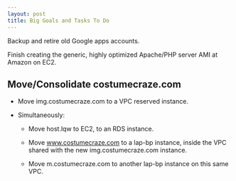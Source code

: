 ```yaml
---
layout: post
title: Big Goals and Tasks To Do
---
```


Backup and retire old Google apps accounts.

Finish creating the generic, highly optimized Apache/PHP server AMI at Amazon on EC2.

## Move/Consolidate costumecraze.com
 
* Move img.costumecraze.com to a VPC reserved instance.

* Simultaneously:

  * Move host.lqw to EC2, to an RDS instance.

  * Move www.costumecraze.com to a lap-bp instance, inside the VPC shared with the new img.costumecraze.com instance.

  * Move m.costumecraze.com to another lap-bp instance on this same VPC.

